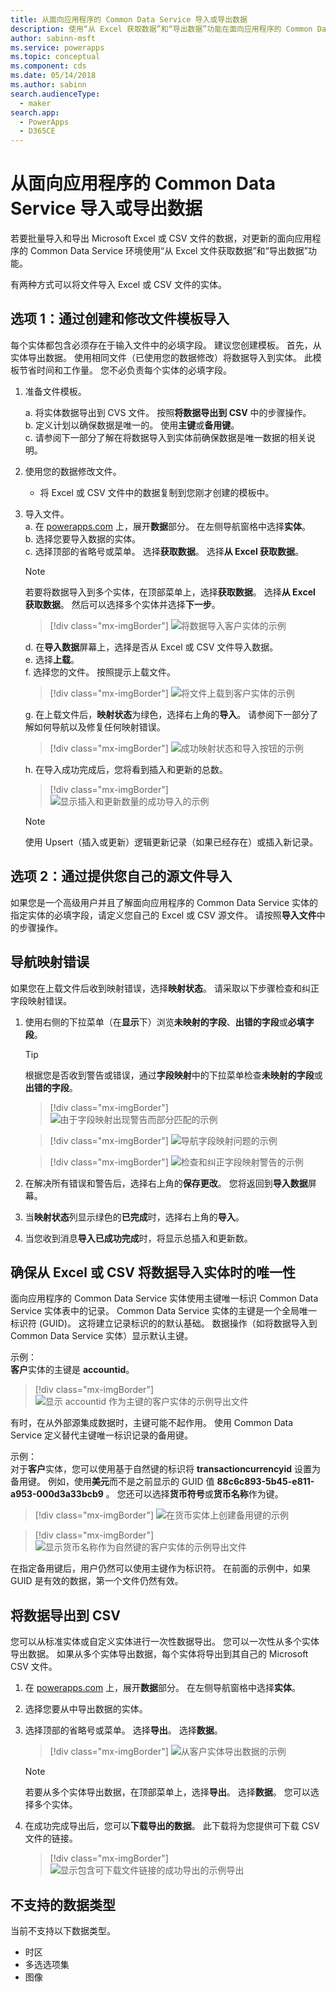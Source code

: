 ```yaml
---
title: 从面向应用程序的 Common Data Service 导入或导出数据
description: 使用“从 Excel 获取数据”和“导出数据”功能在面向应用程序的 Common Data Service 中的实体中批量导入和导出 Excel 或 CSV 文件的数据
author: sabinn-msft
ms.service: powerapps
ms.topic: conceptual
ms.component: cds
ms.date: 05/14/2018
ms.author: sabinn
search.audienceType:
  - maker
search.app:
  - PowerApps
  - D365CE
---
```

# <a name="import-or-export-data-from-common-data-service-for-apps"></a>从面向应用程序的 Common Data Service 导入或导出数据

若要批量导入和导出 Microsoft Excel 或 CSV 文件的数据，对更新的面向应用程序的 Common Data Service 环境使用“从 Excel 文件获取数据”和“导出数据”功能。

有两种方式可以将文件导入 Excel 或 CSV 文件的实体。

## <a name="option-1-import-by-creating-and-modifying-a-file-template"></a>选项 1：通过创建和修改文件模板导入

每个实体都包含必须存在于输入文件中的必填字段。 建议您创建模板。 首先，从实体导出数据。 使用相同文件（已使用您的数据修改）将数据导入到实体。 此模板节省时间和工作量。 您不必负责每个实体的必填字段。

1. 准备文件模板。

    a. 将实体数据导出到 CVS 文件。 按照**将数据导出到 CSV** 中的步骤操作。  
    b. 定义计划以确保数据是唯一的。 使用**主键**或**备用键**。  
    c. 请参阅下一部分了解在将数据导入到实体前确保数据是唯一数据的相关说明。 

1. 使用您的数据修改文件。

    - 将 Excel 或 CSV 文件中的数据复制到您刚才创建的模板中。

1. 导入文件。  
    a. 在 [powerapps.com](https://web.powerapps.com/) 上，展开**数据**部分。 在左侧导航窗格中选择**实体**。  
    b. 选择您要导入数据的实体。  
    c. 选择顶部的省略号或菜单。 选择**获取数据**。 选择**从 Excel 获取数据**。  

    > [!NOTE]
    > 若要将数据导入到多个实体，在顶部菜单上，选择**获取数据**。 选择**从 Excel 获取数据**。 然后可以选择多个实体并选择**下一步**。

    > [!div class="mx-imgBorder"] 
    > ![将数据导入**客户**实体的示例](./media/data-platform-import-export/import-data-to-account.png)

    d. 在**导入数据**屏幕上，选择是否从 Excel 或 CSV 文件导入数据。  
    e. 选择**上载**。  
    f. 选择您的文件。 按照提示上载文件。  

    > [!div class="mx-imgBorder"] 
    > ![将文件上载到**客户**实体的示例](./media/data-platform-import-export/upload-account.png)

    g. 在上载文件后，**映射状态**为绿色，选择右上角的**导入**。 请参阅下一部分了解如何导航以及修复任何映射错误。  

    > [!div class="mx-imgBorder"] 
    > ![成功**映射状态**和**导入**按钮的示例](./media/data-platform-import-export/success-map-imp.png)

    h. 在导入成功完成后，您将看到插入和更新的总数。  

    > [!div class="mx-imgBorder"] 
    > ![显示插入和更新数量的成功导入的示例](./media/data-platform-import-export/success-imp-insert.png)

    > [!NOTE]
    > 使用 Upsert（插入或更新）逻辑更新记录（如果已经存在）或插入新记录。

## <a name="option-2-import-by-bringing-your-own-source-file"></a>选项 2：通过提供您自己的源文件导入

如果您是一个高级用户并且了解面向应用程序的 Common Data Service 实体的指定实体的必填字段，请定义您自己的 Excel 或 CSV 源文件。 请按照**导入文件**中的步骤操作。

## <a name="navigate-mapping-errors"></a>导航映射错误

如果您在上载文件后收到映射错误，选择**映射状态**。 请采取以下步骤检查和纠正字段映射错误。

1. 使用右侧的下拉菜单（在**显示**下）浏览**未映射的字段**、**出错的字段**或**必填字段**。

    > [!TIP]
    > 根据您是否收到警告或错误，通过**字段映射**中的下拉菜单检查**未映射的字段**或**出错的字段**。

    > [!div class="mx-imgBorder"] 
    > ![由于字段映射出现警告而部分匹配的示例](./media/data-platform-import-export/partial-match.png)

    > [!div class="mx-imgBorder"] 
    > ![导航字段映射问题的示例](./media/data-platform-import-export/navigate-mappings.png)

    > [!div class="mx-imgBorder"] 
    > ![检查和纠正字段映射警告的示例](./media/data-platform-import-export/inspect-warnings.png)

2. 在解决所有错误和警告后，选择右上角的**保存更改**。 您将返回到**导入数据**屏幕。
3. 当**映射状态**列显示绿色的**已完成**时，选择右上角的**导入**。
4. 当您收到消息**导入已成功完成**时，将显示总插入和更新数。

## <a name="ensure-uniqueness-when-you-import-data-into-an-entity-from-excel-or-csv"></a>确保从 Excel 或 CSV 将数据导入实体时的唯一性

面向应用程序的 Common Data Service 实体使用主键唯一标识 Common Data Service 实体表中的记录。 Common Data Service 实体的主键是一个全局唯一标识符 (GUID)。 这将建立记录标识的的默认基础。 数据操作（如将数据导入到 Common Data Service 实体）显示默认主键。

示例：  
**客户**实体的主键是 **accountid**。

   > [!div class="mx-imgBorder"] 
   > ![显示 **accountid** 作为主键的**客户**实体的示例导出文件](./media/data-platform-import-export/export-pk.png)

有时，在从外部源集成数据时，主键可能不起作用。 使用 Common Data Service 定义替代主键唯一标识记录的备用键。

示例：  
对于**客户**实体，您可以使用基于自然键的标识将 **transactioncurrencyid** 设置为备用键。 例如，使用**美元**而不是之前显示的 GUID 值 **88c6c893-5b45-e811-a953-000d3a33bcb9** 。 您还可以选择**货币符号**或**货币名称**作为键。

   > [!div class="mx-imgBorder"] 
   > ![在**货币**实体上创建备用键的示例](./media/data-platform-import-export/create-ak.png)

   > [!div class="mx-imgBorder"] 
   > ![显示**货币名称**作为自然键的**客户**实体的示例导出文件](./media/data-platform-import-export/export-nk.png)

在指定备用键后，用户仍然可以使用主键作为标识符。 在前面的示例中，如果 GUID 是有效的数据，第一个文件仍然有效。

## <a name="export-data-to-csv"></a>将数据导出到 CSV

您可以从标准实体或自定义实体进行一次性数据导出。 您可以一次性从多个实体导出数据。 如果从多个实体导出数据，每个实体将导出到其自己的 Microsoft CSV 文件。

1. 在 [powerapps.com](https://web.powerapps.com/) 上，展开**数据**部分。 在左侧导航窗格中选择**实体**。
1. 选择您要从中导出数据的实体。
1. 选择顶部的省略号或菜单。 选择**导出**。 选择**数据**。

    > [!div class="mx-imgBorder"] 
    > ![从**客户**实体导出数据的示例](./media/data-platform-import-export/export-account.png)

    > [!NOTE]
    > 若要从多个实体导出数据，在顶部菜单上，选择**导出**。 选择**数据**。 您可以选择多个实体。

1. 在成功完成导出后，您可以**下载导出的数据**。 此下载将为您提供可下载 CSV 文件的链接。

    > [!div class="mx-imgBorder"] 
    > ![显示包含可下载文件链接的成功导出的示例导出](./media/data-platform-import-export/export-success.png)

## <a name="unsupported-data-types"></a>不支持的数据类型

当前不支持以下数据类型。

- 时区
- 多选选项集
- 图像
